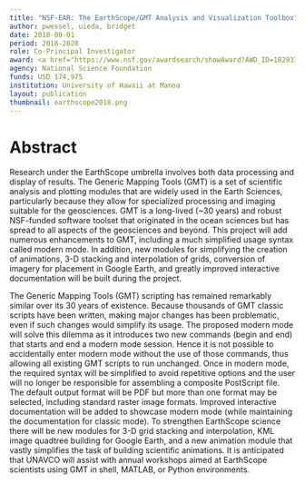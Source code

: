 ```yaml
---
title: "NSF-EAR: The EarthScope/GMT Analysis and Visualization Toolbox"
author: pwessel, uieda, bridget
date: 2018-09-01
period: 2018-2020
role: Co-Principal Investigator
award: <a href="https://www.nsf.gov/awardsearch/showAward?AWD_ID=1829371">1829371</a>
agency: National Science Foundation
funds: USD 174,975
institution: University of Hawaii at Manoa
layout: publication
thumbnail: earthscope2018.png
---
```


# Abstract

Research under the EarthScope umbrella involves both data processing and display of
results. The Generic Mapping Tools (GMT) is a set of scientific analysis and plotting
modules that are widely used in the Earth Sciences, particularly because they allow for
specialized processing and imaging suitable for the geosciences. GMT is a long-lived
(~30 years) and robust NSF-funded software toolset that originated in the ocean sciences
but has spread to all aspects of the geosciences and beyond. This project will add
numerous enhancements to GMT, including a much simplified usage syntax called modern
mode. In addition, new modules for simplifying the creation of animations, 3-D stacking
and interpolation of grids, conversion of imagery for placement in Google Earth, and
greatly improved interactive documentation will be built during the project.

The Generic Mapping Tools (GMT) scripting has remained remarkably similar over its 30
years of existence. Because thousands of GMT classic scripts have been written, making
major changes has been problematic, even if such changes would simplify its usage. The
proposed modern mode will solve this dilemma as it introduces two new commands (begin
and end) that starts and end a modern mode session. Hence it is not possible to
accidentally enter modern mode without the use of those commands, thus allowing all
existing GMT scripts to run unchanged. Once in modern mode, the required syntax will be
simplified to avoid repetitive options and the user will no longer be responsible for
assembling a composite PostScript file. The default output format will be PDF but more
than one format may be selected, including standard raster image formats. Improved
interactive documentation will be added to showcase modern mode (while maintaining the
documentation for classic mode). To strengthen EarthScope science there will be new
modules for 3-D grid stacking and interpolation, KML image quadtree building for Google
Earth, and a new animation module that vastly simplifies the task of building scientific
animations. It is anticipated that UNAVCO will assist with annual workshops aimed at
EarthScope scientists using GMT in shell, MATLAB, or Python environments.
